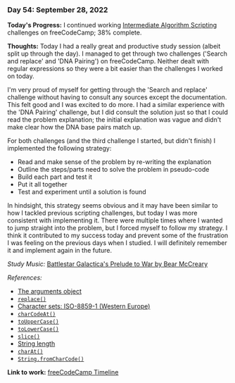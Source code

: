 ### Day 54: September 28, 2022

**Today's Progress:** I continued working [Intermediate Algorithm Scripting](https://www.freecodecamp.org/learn/javascript-algorithms-and-data-structures/#intermediate-algorithm-scripting) challenges on freeCodeCamp; 38% complete.

**Thoughts:** Today I had a really great and productive study session (albeit split up through the day). I managed to get through two challenges ('Search and replace' and 'DNA Pairing') on freeCodeCamp. Neither dealt with regular expressions so they were a bit easier than the challenges I worked on today.

I'm very proud of myself for getting through the 'Search and replace' challenge without having to consult any sources except the documentation. This felt good and I was excited to do more. I had a similar experience with the 'DNA Pairing' challenge, but I did consult the solution just so that I could read the problem explanation; the initial explanation was vague and didn't make clear how the DNA base pairs match up.

For both challenges (and the third challenge I started, but didn't finish) I implemented the following strategy:
- Read and make sense of the problem by re-writing the explanation
- Outline the steps/parts need to solve the problem in pseudo-code
- Build each part and test it
- Put it all together
- Test and experiment until a solution is found

In hindsight, this strategy seems obvious and it may have been similar to how I tackled previous scripting challenges, but today I was more consistent with implementing it. There were multiple times where I wanted to jump straight into the problem, but I forced myself to follow my strategy. I think it contributed to my success today and prevent some of the frustration I was feeling on the previous days when I studied. I will definitely remember it and implement again in the future.

*Study Music:* [Battlestar Galactica's Prelude to War by Bear McCreary](https://youtu.be/4f2MnaV_j0Q)

*References:*

- [The arguments object](https://developer.mozilla.org/en-US/docs/Web/JavaScript/Reference/Functions/arguments)
- [`replace()`](https://developer.mozilla.org/en-US/docs/Web/JavaScript/Reference/Global_Objects/String/replace)
- [Character sets: ISO-8859-1 (Western Europe)](https://www.charset.org/charsets/iso-8859-1)
- [`charCodeAt()`](https://developer.mozilla.org/en-US/docs/Web/JavaScript/Reference/Global_Objects/String/charCodeAt)
- [`toUpperCase()`](https://developer.mozilla.org/en-US/docs/Web/JavaScript/Reference/Global_Objects/String/toUpperCase)
- [`toLowerCase()`](https://developer.mozilla.org/en-US/docs/Web/JavaScript/Reference/Global_Objects/String/toLowerCase)
- [`slice()`](https://developer.mozilla.org/en-US/docs/Web/JavaScript/Reference/Global_Objects/String/slice)
- [String length](https://developer.mozilla.org/en-US/docs/Web/JavaScript/Reference/Global_Objects/String/length)
- [`charAt()`](https://developer.mozilla.org/en-US/docs/Web/JavaScript/Reference/Global_Objects/String/charAt)
- [`String.fromCharCode()`](https://developer.mozilla.org/en-US/docs/Web/JavaScript/Reference/Global_Objects/String/fromCharCode)

**Link to work:** [freeCodeCamp Timeline](https://www.freecodecamp.org/ananfito)
